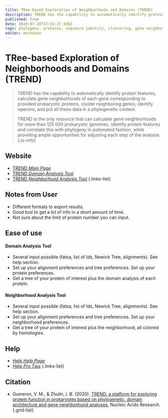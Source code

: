 ```yaml
---
title: TRee-based Exploration of Neighborhoods and Domains (TREND)
description: TREND has the capability to automatically identify protein features, calculate gene neighborhoods of each gene corresponding to provided prokaryotic proteins, cluster neighboring genes, identify operons, and put all these data in a phylogenetic context. 
published: true
date: 2020-07-30T15:52:27.936Z
tags: phylogeny, proteins, sequence identity, clustering, gene neighborhood, 2020
editor: markdown
---
```


# TRee-based Exploration of Neighborhoods and Domains (TREND)

> TREND has the capability to automatically identify protein features, calculate gene neighborhoods of each gene corresponding to provided prokaryotic proteins, cluster neighboring genes, identify operons, and put all these data in a phylogenetic context. 
>
> TREND is the only resource that can calculate gene neighborhoods for more than 125 000 prokaryotic genomes, identify protein features and correlate this with phylogeny in automated fashion, while providing ample opportunities for adjusting each step of the analysis. 
{.is-info}

 

## Website 

- [TREND *Main Page*](http://trend.zhulinlab.org/)
- [TREND *Domain Analysis Tool*](http://trend.zhulinlab.org/domains)
- [TREND *Neighborhood Analysis Tool*](http://trend.zhulinlab.org/gene-neighborhoods)
 {.links-list}

## Notes from User
- Different formats to export results.
- Good tool to get a lot of info in a short amount of time.
- Not sure about the limit of protein number you can input.
 
## Ease of use
#### Domain Analysis Tool
- Several input possible (fatsa, list of Ids, Newick Tree, alignments). See help section.
- Set up your alignment preferences and tree preferences. Set up your protein preferences.
- Get a tree of your protein of interest plus the domain analysis of each protein.
#### Neighborhood Analysis Tool
- Several input possible (fatsa, list of Ids, Newick Tree, alignments). See help section.
- Set up your alignment preferences and tree preferences. Set up your neighborhood preferences.
- Get a tree of your protein of interest plus the neighborhood, all colored by homologies.

## Help
- [Help *Help Page*](http://trend.zhulinlab.org/help)
- [Help *Pro Tips*](http://trend.zhulinlab.org/protips)
 {.links-list}

## Citation 

- Gumerov, V. M., & Zhulin, I. B. (2020). [TREND: a platform for exploring protein function in prokaryotes based on phylogenetic, domain architecture and gene neighborhood analyses.](https://academic.oup.com/nar/advance-article/doi/10.1093/nar/gkaa243/5819594) Nucleic Acids Research.
{.grid-list}